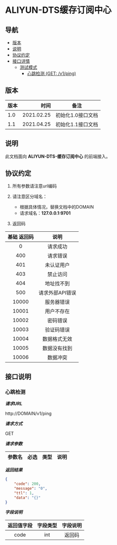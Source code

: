 # ALIYUN-DTS缓存订阅中心

## 导航

- [版本](#版本)
- [说明](#说明)
- [协议约定](#协议约定)
- [接口详情](#接口详情)
  - [测试模式](#测试模式)
    - [心跳检测 (GET: /v1/ping)](#心跳检测)



## 版本

| 版本   |       时间 |    备注     |
| ---- | -------: | :-------: |
| 1.0 | 2021.02.25 | 初始化1.0接口文档 |
| 1.1 | 2021.04.25 | 初始化1.1接口文档 |

## 说明

此文档面向 **ALIYUN-DTS-缓存订阅中心**  的前端接入。


## 协议约定

1. 所有参数请注意url编码

2. 请注意区分域名：
    * 根据具体情况，替换文档中的DOMAIN
    * 请求域名：**127.0.0.1:9701**

3. 返回码

| 基础 返回码 |    说明     |
| :----: | :-------: |
|   0    |   请求成功    |
|  400   |   请求错误    |
|  401   |   未认证用户   |
|  403   |   禁止访问    |
|  404   |   地址找不到   |
|  500   | 请求外部API错误 |
| 10000  |   服务器错误   |
| 10001  |   用户不存在   |
| 10002  |   密码错误    |
| 10003  |   验证码错误   |
| 10004  |  数据格式无效   |
| 10005  |  数据没有找到   |
| 10006  |   数据冲突    |



## 接口说明

### 心跳检测

***请求URL***

http://DOMAIN/v1/ping

***请求方式***

GET

***请求参数***

| 参数名       | 必选    | 类型     | 说明    |
| --------    | ----- | ------ | ----------- |


***返回结果***

```json
{
    "code": 200,
    "message": "0",
    "ttl": 1,
    "data": "{}"
}
```

***字段说明***

|      返回值字段      |    字段类型    |  字段说明   |
| :-------------: | :--------: | :-----: |
|      code       |    int     |   返回码   |